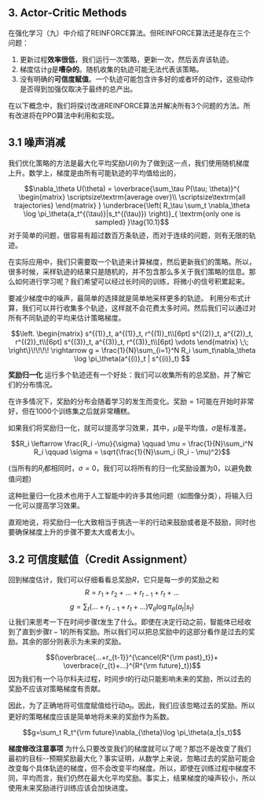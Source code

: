 
## 3.  Actor-Critic Methods
在强化学习（九）中介绍了REINFORCE算法。但REINFORCE算法还是存在三个问题：


1. 更新过程**效率很低**，我们运行一次策略，更新一次，然后丢弃该轨迹。
2. 梯度估计$g$是**嘈杂的**。随机收集的轨迹可能无法代表该策略。
3. 没有明确的**可信度赋值**。一个轨迹可能包含许多好的或者坏的动作，这些动作是否得到加强仅取决于最终的总产出。

在以下概念中，我们将探讨改进REINFORCE算法并解决所有3个问题的方法。所有改进将在PPO算法中利用和实现。
## 3.1 噪声消减
我们优化策略的方法是最大化平均奖励$U(\theta)$为了做到这一点，我们使用随机梯度上升。数学上，梯度是由所有可能轨迹的平均值给出的，

$$\nabla_\theta U(\theta) = \overbrace{\sum_\tau P(\tau; \theta)}^{ \begin{matrix} \scriptsize\textrm{average over}\\ \scriptsize\textrm{all trajectories} \end{matrix} } \underbrace{\left( R_\tau \sum_t \nabla_\theta \log \pi_\theta(a_t^{(\tau)}|s_t^{(\tau)}) \right)}_{ \textrm{only one is sampled} }\tag{10.1}$$
对于简单的问题，很容易有超过数百万条轨迹，而对于连续的问题，则有无限的轨迹。

在实际应用中，我们只需要取一个轨迹来计算梯度，然后更新我们的策略。所以，很多时候，采样轨迹的结果只是随机的，并不包含那么多关于我们策略的信息。那么如何进行学习呢？我们希望可以经过长时间的训练，将微小的信号积累起来。

要减少梯度中的噪声，最简单的选择就是简单地采样更多的轨迹。 利用分布式计算，我们可以并行收集多个轨迹，这样就不会花费太多时间。然后我们可以通过对所有不同轨迹的平均来估计策略梯度。



$$\left. \begin{matrix} s^{(1)}_t, a^{(1)}_t, r^{(1)}_t\\[6pt] s^{(2)}_t, a^{(2)}_t, r^{(2)}_t\\[6pt] s^{(3)}_t, a^{(3)}_t, r^{(3)}_t\\[6pt] \vdots \end{matrix} \;\; \right\}\!\!\!\! \rightarrow g = \frac{1}{N}\sum_{i=1}^N R_i \sum_t\nabla_\theta \log \pi_\theta(a^{(i)}_t | s^{(i)}_t) $$

**奖励归一化**
运行多个轨迹还有一个好处：我们可以收集所有的总奖励，并了解它们的分布情况。

在许多情况下，奖励的分布会随着学习的发生而变化。奖励$=1$可能在开始时非常好，但在1000个训练集之后就非常糟糕。

如果我们将奖励归一化，就可以提高学习效果，其中，$\mu$是平均值，$\sigma$是标准差。

$$R_i \leftarrow \frac{R_i -\mu}{\sigma} \qquad \mu = \frac{1}{N}\sum_i^N R_i \qquad \sigma = \sqrt{\frac{1}{N}\sum_i (R_i - \mu)^2}$$

(当所有的$R_i$都相同时，$\sigma=0$，我们可以将所有的归一化奖励设置为0，以避免数值问题)

这种批量归一化技术也用于人工智能中的许多其他问题（如图像分类），将输入归一化可以提高学习效果。

直观地说，将奖励归一化大致相当于挑选一半的行动来鼓励或者是不鼓励，同时也要确保梯度上升的步骤不要太大或者太小。

## 3.2 可信度赋值（Credit Assignment）
回到梯度估计，我们可以仔细看看总奖励$R$，它只是每一步的奖励之和$$R=r_1+r_2+...+r_{t-1}+r_t+...$$
$$g=\sum_t (...+r_{t-1}+r_{t}+...)\nabla_{\theta}\log \pi_\theta(a_t|s_t)$$
让我们来思考一下在时间步骤$t$发生了什么。即使在决定行动之前，智能体已经收到了直到步骤$t-1$的所有奖励。所以我们可以把总奖励中的这部分看作是过去的奖励。其余的部分则表示为未来的奖励。

$$(\overbrace{...+r_{t-1}}^{\cancel{R^{\rm past}_t}}+ \overbrace{r_{t}+...}^{R^{\rm future}_t})$$
因为我们有一个马尔科夫过程，时间步$t$的行动只能影响未来的奖励，所以过去的奖励不应该对策略梯度有贡献。

因此，为了正确地将可信度赋值给行动$a_t$。因此，我们应该忽略过去的奖励。所以更好的策略梯度应该是简单地将未来的奖励作为系数。

$$g=\sum_t R_t^{\rm future}\nabla_{\theta}\log \pi_\theta(a_t|s_t)$$ 

**梯度修改注意事项**
为什么只要改变我们的梯度就可以了呢？那岂不是改变了我们最初的目标--预期奖励最大化？事实证明，从数学上来说，忽略过去的奖励可能会改变每个具体轨迹的梯度，但不会改变平均梯度。所以，即使在训练过程中梯度不同，平均而言，我们仍然在最大化平均奖励。事实上，结果梯度的噪声较小，所以使用未来奖励进行训练应该会加快进度。
